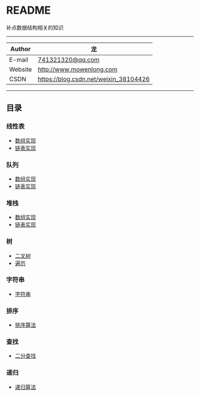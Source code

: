 README
===========================
补点数据结构相关的知识  

****
	
|Author|龙|
|---|---
|E-mail|741321320@qq.com
|Website|http://www.mowenlong.com
|CSDN|https://blog.csdn.net/weixin_38104426


****
## 目录
### 线性表
* [数组实现](/src/arrList/SeqList.java)
* [链表实现](/src/linList/LinList.java)
### 队列
* [数组实现](/src/queue/SeqQueue.java)
* [链表实现 ](/src/queue/LinQueue.java)
### 堆栈
* [数组实现](/src/stack/SeqStack.java)
* [链表实现](/src/stack/LinStack.java)
### 树
* [二叉树](/src/bitTree/BitTreeNode.java)
* [遍历](/src/bitTree/Traverse.java)
### 字符串
* [字符串](/src/string/MyString.java)
### 排序
* [排序算法](/src/sort/Sort.java)
### 查找
* [二分查找](/src/seach/Seach.java)
### 递归
* [递归算法](/src/recursion/A.java)
